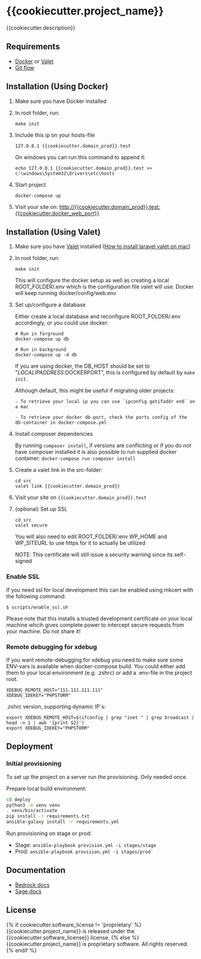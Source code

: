 # {{cookiecutter.project_name}}

{{cookiecutter.description}}

## Requirements

* [Docker](https://www.docker.com/) or [Valet](https://laravel.com/docs/8.x/valet)
* [Git flow](https://github.com/petervanderdoes/gitflow-avh)

## Installation (Using Docker)

1. Make sure you have Docker installed
2. In root folder, run:
    ```
    make init
    ```
    
2. Include this ip on your hosts-file

    ```
    127.0.0.1 {{cookiecutter.domain_prod}}.test
    ```

    On windows you can run this command to append it:

    ```
    echo 127.0.0.1 {{cookiecutter.domain_prod}}.test >> c:\windows\System32\drivers\etc\hosts
    ```

3. Start project

    ```
    docker-compose up
    ```

5. Visit your site on: [http://{{cookiecutter.domain_prod}}.test:{{cookiecutter.docker_web_port}}](http://{{cookiecutter.domain_prod}}.test:{{cookiecutter.docker_web_port}})

## Installation (Using Valet)

1. Make sure you have [Valet](https://laravel.com/docs/8.x/valet) installed ([How to install laravel valet on mac](https://medium.com/modulr/how-to-install-laravel-valet-on-mac-f061ce2d095e))

2. In root folder, run:
    ```
    make init
    ```

    This will configure the docker setup as well as creating a local ROOT_FOLDER/.env which is the configuration file valet will use. Docker will keep running docker/config/web.env

3. Set up/configure a database

   Either create a local database and reconfigure ROOT_FOLDER/.env accordingly, or you could use docker:
   ```
   # Run in forground
   docker-compose up db

   # Run in background
   docker-compose up -d db
   ```

   If you are using docker, the DB_HOST should be set to "$LOCALIPADDRESS:$DOCKERPORT", this is configured by default by `make init`.

   Although default, this might be useful if migrating older projects:

       - To retrieve your local ip you can use `ipconfig getifaddr en0` on a mac

       - To retrieve your docker db-port, check the ports config of the db-container in docker-compose.yml

4. Install composer dependencies

   By running `composer install`, if versions are conflicting or if you do not have composer installed
   it is also possible to run supplied docker container: `docker-compose run composer install`

5. Create a valet link in the src-folder:
   ```
   cd src
   valet link {{cookiecutter.domain_prod}}
   ```

6. Visit your site on `{{cookiecutter.domain_prod}}.test`

7. (optional) Set up SSL
   ```
   cd src
   valet secure
   ```
   You will also need to edit ROOT_FOLDER/.env WP_HOME and WP_SITEURL to use https for it to actually be utilized

   NOTE: This certificate will still issue a security warning since its self-signed

### Enable SSL 

If you need ssl for local development this can be enabled using mkcert with the following command: 

```
$ scripts/enable_ssl.sh
```

Please note that this installs a trusted development certificate on your local machine whcih gives complete power 
to intercept secure requests from your machine. Do not share it!


### Remote debugging for xdebug

If you want remote-debugging for xdebug you need to make sure some ENV-vars is available 
when docker-compose build.
You could either add them to your local environment (e.g. .zshrc) or add a .env-file in the 
project root.
```
XDEBUG_REMOTE_HOST="111.111.111.111"
XDEBUG_IDEKEY="PHPSTORM"
```

.zshrc version, supporting dynamic IP´s:
```
export XDEBUG_REMOTE_HOST=$(ifconfig | grep "inet " | grep broadcast | head -n 1 | awk '{print $2}')
export XDEBUG_IDEKEY="PHPSTORM"
```

## Deployment

### Initial provisioning
To set up the project on a server run the provisioning. Only needed once. 

Prepare local build environment:
```bash
cd deploy
python3 -m venv venv
. venv/bin/activate
pip install -r requirements.txt
ansible-galaxy install -r requirements.yml
```
Run provisioning on stage or prod:
- Stage: `ansible-playbook provision.yml -i stages/stage`
- Prod: `ansible-playbook provision.yml -i stages/prod`

## Documentation

* [Bedrock docs](https://roots.io/bedrock/docs/)
* [Sage docs](https://roots.io/sage/docs/)

## License

{% if cookiecutter.software_license != 'proprietary' %}
{{cookiecutter.project_name}} is released under the {{cookiecutter.software_license}} license.
{% else %}
{{cookiecutter.project_name}} is proprietary software. All rights reserved.
{% endif %}
